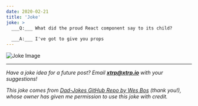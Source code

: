 ```yaml
---
date: 2020-02-21
title: 'Joke'
joke: >
  ___Q:___ What did the proud React component say to its child?
  
  ___A:___ I've got to give you props
---
```


![Joke Image](https://private.xtrp.io/projects/DailyDeveloperJokes/public_image_server/images/5e1258ef9deee.png)

---
*Have a joke idea for a future post? Email **[xtrp@xtrp.io](mailto:xtrp@xtrp.io)** with your suggestions!*

*This joke comes from [Dad-Jokes GitHub Repo by Wes Bos](https://github.com/wesbos/dad-jokes) (thank you!), whose owner has given me permission to use this joke with credit.*

<!-- 
Joke text:
**Q:** What did the proud React component say to its child?

**A:** I've got to give you props
 -->

